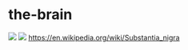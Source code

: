 # the-brain
![](https://github.com/nondejus/---/blob/main/Constudoverbrain_-_2.png)
![](https://github.com/nondejus/---/blob/main/399px-Lightmatter_silverback_gorilla.jpg)
https://en.wikipedia.org/wiki/Substantia_nigra
